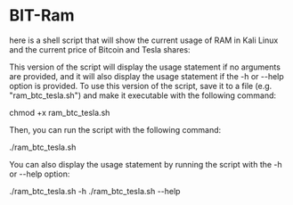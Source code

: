# BIT-Ram
here is a shell script that will show the current usage of RAM in Kali Linux and the current price of Bitcoin and Tesla shares:


This version of the script will display the usage statement if no arguments are provided, and it will also display the usage statement if the -h or --help option is provided. To use this version of the script, save it to a file (e.g. "ram_btc_tesla.sh") and make it executable with the following command:


chmod +x ram_btc_tesla.sh

Then, you can run the script with the following command:


./ram_btc_tesla.sh

You can also display the usage statement by running the script with the -h or --help option:


./ram_btc_tesla.sh -h
./ram_btc_tesla.sh --help
